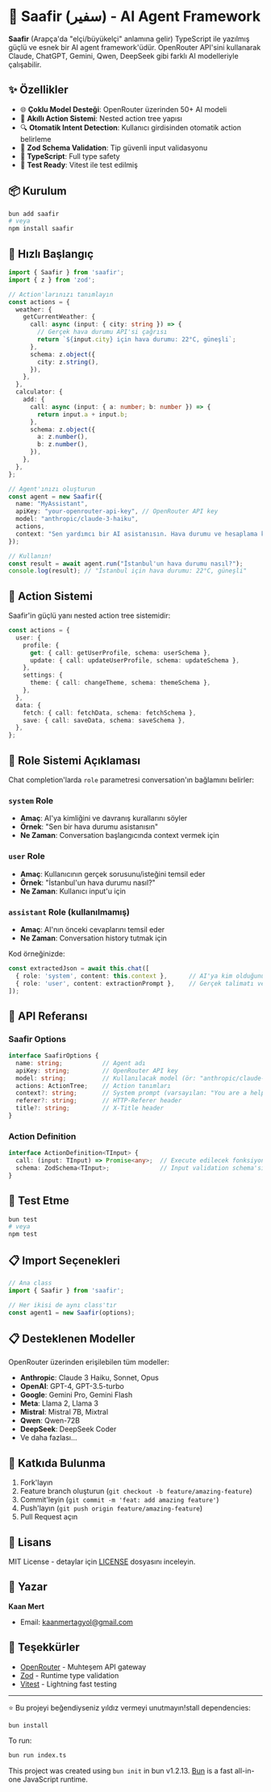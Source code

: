 # 🤖 Saafir (سفير) - AI Agent Framework

**Saafir** (Arapça'da "elçi/büyükelçi" anlamına gelir) TypeScript ile yazılmış güçlü ve esnek bir AI agent framework'üdür. OpenRouter API'sini kullanarak Claude, ChatGPT, Gemini, Qwen, DeepSeek gibi farklı AI modelleriyle çalışabilir.

## ✨ Özellikler

- 🌐 **Çoklu Model Desteği**: OpenRouter üzerinden 50+ AI modeli
- 🎯 **Akıllı Action Sistemi**: Nested action tree yapısı
- 🔍 **Otomatik Intent Detection**: Kullanıcı girdisinden otomatik action belirleme
- 📝 **Zod Schema Validation**: Tip güvenli input validasyonu
- 🚀 **TypeScript**: Full type safety
- 🧪 **Test Ready**: Vitest ile test edilmiş

## 📦 Kurulum

```bash
bun add saafir
# veya
npm install saafir
```

## 🚀 Hızlı Başlangıç

```typescript
import { Saafir } from 'saafir';
import { z } from 'zod';

// Action'larınızı tanımlayın
const actions = {
  weather: {
    getCurrentWeather: {
      call: async (input: { city: string }) => {
        // Gerçek hava durumu API'si çağrısı
        return `${input.city} için hava durumu: 22°C, güneşli`;
      },
      schema: z.object({
        city: z.string(),
      }),
    },
  },
  calculator: {
    add: {
      call: async (input: { a: number; b: number }) => {
        return input.a + input.b;
      },
      schema: z.object({
        a: z.number(),
        b: z.number(),
      }),
    },
  },
};

// Agent'ınızı oluşturun
const agent = new Saafir({
  name: "MyAssistant",
  apiKey: "your-openrouter-api-key", // OpenRouter API key
  model: "anthropic/claude-3-haiku",
  actions,
  context: "Sen yardımcı bir AI asistanısın. Hava durumu ve hesaplama konularında yardım edebilirsin.",
});

// Kullanın!
const result = await agent.run("İstanbul'un hava durumu nasıl?");
console.log(result); // "İstanbul için hava durumu: 22°C, güneşli"
```

## 🎯 Action Sistemi

Saafir'in güçlü yanı nested action tree sistemidir:

```typescript
const actions = {
  user: {
    profile: {
      get: { call: getUserProfile, schema: userSchema },
      update: { call: updateUserProfile, schema: updateSchema },
    },
    settings: {
      theme: { call: changeTheme, schema: themeSchema },
    },
  },
  data: {
    fetch: { call: fetchData, schema: fetchSchema },
    save: { call: saveData, schema: saveSchema },
  },
};
```

## 🤖 Role Sistemi Açıklaması

Chat completion'larda `role` parametresi conversation'ın bağlamını belirler:

### `system` Role
- **Amaç**: AI'ya kimliğini ve davranış kurallarını söyler
- **Örnek**: "Sen bir hava durumu asistanısın"
- **Ne Zaman**: Conversation başlangıcında context vermek için

### `user` Role  
- **Amaç**: Kullanıcının gerçek sorusunu/isteğini temsil eder
- **Örnek**: "İstanbul'un hava durumu nasıl?"
- **Ne Zaman**: Kullanıcı input'u için

### `assistant` Role (kullanılmamış)
- **Amaç**: AI'nın önceki cevaplarını temsil eder
- **Ne Zaman**: Conversation history tutmak için

Kod örneğinizde:
```typescript
const extractedJson = await this.chat([
  { role: 'system', content: this.context },      // AI'ya kim olduğunu söylüyor
  { role: 'user', content: extractionPrompt },    // Gerçek talimatı veriyor
]);
```

## 🔧 API Referansı

### Saafir Options

```typescript
interface SaafirOptions {
  name: string;           // Agent adı
  apiKey: string;         // OpenRouter API key
  model: string;          // Kullanılacak model (ör: "anthropic/claude-3-haiku")
  actions: ActionTree;    // Action tanımları
  context?: string;       // System prompt (varsayılan: "You are a helpful AI agent.")
  referer?: string;       // HTTP-Referer header
  title?: string;         // X-Title header
}
```

### Action Definition

```typescript
interface ActionDefinition<TInput> {
  call: (input: TInput) => Promise<any>;  // Execute edilecek fonksiyon
  schema: ZodSchema<TInput>;              // Input validation schema'sı
}
```

## 🧪 Test Etme

```bash
bun test
# veya
npm test
```

## 📋 Import Seçenekleri

```typescript
// Ana class
import { Saafir } from 'saafir';

// Her ikisi de aynı class'tır
const agent1 = new Saafir(options);
```

## 📋 Desteklenen Modeller

OpenRouter üzerinden erişilebilen tüm modeller:
- **Anthropic**: Claude 3 Haiku, Sonnet, Opus
- **OpenAI**: GPT-4, GPT-3.5-turbo
- **Google**: Gemini Pro, Gemini Flash  
- **Meta**: Llama 2, Llama 3
- **Mistral**: Mistral 7B, Mixtral
- **Qwen**: Qwen-72B
- **DeepSeek**: DeepSeek Coder
- Ve daha fazlası...

## 🤝 Katkıda Bulunma

1. Fork'layın
2. Feature branch oluşturun (`git checkout -b feature/amazing-feature`)
3. Commit'leyin (`git commit -m 'feat: add amazing feature'`)
4. Push'layın (`git push origin feature/amazing-feature`)
5. Pull Request açın

## 📄 Lisans

MIT License - detaylar için [LICENSE](LICENSE) dosyasını inceleyin.

## 👤 Yazar

**Kaan Mert**
- Email: kaanmertagyol@gmail.com

## 🙏 Teşekkürler

- [OpenRouter](https://openrouter.ai) - Muhteşem API gateway
- [Zod](https://zod.dev) - Runtime type validation
- [Vitest](https://vitest.dev) - Lightning fast testing

---

⭐ Bu projeyi beğendiyseniz yıldız vermeyi unutmayın!stall dependencies:

```bash
bun install
```

To run:

```bash
bun run index.ts
```

This project was created using `bun init` in bun v1.2.13. [Bun](https://bun.sh) is a fast all-in-one JavaScript runtime.
